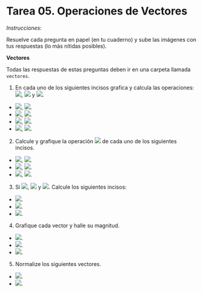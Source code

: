 # Tarea 05. Operaciones de Vectores

_Instrucciones_:

Resuelve cada pregunta en papel (en tu cuaderno) y sube las imágenes con tus respuestas (lo más nítidas posibles).

**Vectores**

Todas las respuestas de estas preguntas deben ir en una carpeta llamada `vectores`.

1. En cada uno de los siguientes incisos grafica y calcula las operaciones: <img src="http://latex.codecogs.com/gif.latex?\overline{w} = \overline{u} + \overline{v}"/>, <img src="http://latex.codecogs.com/gif.latex?\overline{w} = \overline{v} - \overline{u}"/> y <img src="http://latex.codecogs.com/gif.latex?\overline{w} = \overline{u} + \overline{u}"/>.
  * <img src="http://latex.codecogs.com/gif.latex?\overline{u} = (6, 2)"/>,  <img src="http://latex.codecogs.com/gif.latex?\overline{v} = (3, -1)"/>.
  * <img src="http://latex.codecogs.com/gif.latex?\overline{u} = (-8, -2)"/>,  <img src="http://latex.codecogs.com/gif.latex?\overline{v} = (9, 2)"/>. 
  * <img src="http://latex.codecogs.com/gif.latex?\overline{u} = (3, 3)"/>,  <img src="http://latex.codecogs.com/gif.latex?\overline{v} = (1, 1)"/>. 
  * <img src="http://latex.codecogs.com/gif.latex?\overline{u} = (2.5, -4.5)"/>,  <img src="http://latex.codecogs.com/gif.latex?\overline{v} = (5, \pi)"/>. 

2. Calcule y grafique la operación <img src="http://latex.codecogs.com/gif.latex?\overline{w} = \alpha\overline{v}"/> de cada uno de los siguientes incisos.
  * <img src="http://latex.codecogs.com/gif.latex?\alpha = 2.5"/>, <img src="http://latex.codecogs.com/gif.latex?\overline{v} = (2, 1)"/>.
  * <img src="http://latex.codecogs.com/gif.latex?\alpha = -3"/>, <img src="http://latex.codecogs.com/gif.latex?\overline{v} = (3, -2)"/>.
  * <img src="http://latex.codecogs.com/gif.latex?\alpha = 0.5"/>, <img src="http://latex.codecogs.com/gif.latex?\overline{v} = (1, 10)"/>.
  
3. Si <img src="http://latex.codecogs.com/gif.latex?\overline{u} = (-4, 1)"/>, <img src="http://latex.codecogs.com/gif.latex?\overline{v} = (3, 5.5)"/> y <img src="http://latex.codecogs.com/gif.latex?\alpha = 3"/>. Calcule los siguientes incisos:
  * <img src="http://latex.codecogs.com/gif.latex?\overline{w} = \alpha (\overline{v} + \overline{u})"/>.
  * <img src="http://latex.codecogs.com/gif.latex?\overline{w} = \alpha^{2}\overline{u} - \alpha\overline{v}"/>.
  * <img src="http://latex.codecogs.com/gif.latex?\overline{w} = \cfrac{1}{2\alpha}\overline{u}"/>.

4. Grafique cada vector y halle su magnitud.
  * <img src="http://latex.codecogs.com/gif.latex?\overline{v} = (0, 0)"/>.
  * <img src="http://latex.codecogs.com/gif.latex?\overline{v} = (-1, 1)"/>.
  * <img src="http://latex.codecogs.com/gif.latex?\overline{v} = (9.9, 20.7)"/>.

5. Normalize los siguientes vectores.
  * <img src="http://latex.codecogs.com/gif.latex?\overline{v} = (100, 100)"/>.
  * <img src="http://latex.codecogs.com/gif.latex?\overline{v} = (-9, 32)"/>.
